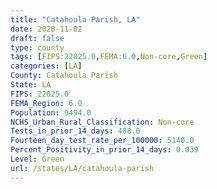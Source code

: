 ```yaml
---
title: "Catahoula Parish, LA"
date: 2020-11-02
draft: false
type: county
tags: [FIPS:22025.0,FEMA:6.0,Non-core,Green]
categories: [LA]
County: Catahoula Parish
State: LA
FIPS: 22025.0
FEMA_Region: 6.0
Population: 9494.0
NCHS_Urban_Rural_Classification: Non-core
Tests_in_prior_14_days: 488.0
Fourteen_day_test_rate_per_100000: 5140.0
Percent_Positivity_in_prior_14_days: 0.039
Level: Green
url: /states/LA/catahoula-parish
---
```



